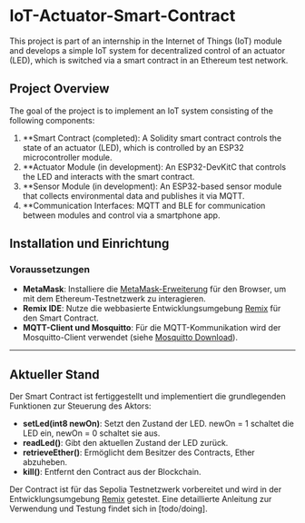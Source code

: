 # IoT-Actuator-Smart-Contract
This project is part of an internship in the Internet of Things (IoT) module and develops a simple IoT system for decentralized control of an actuator (LED), which is switched via a smart contract in an Ethereum test network.

## Project Overview
The goal of the project is to implement an IoT system consisting of the following components:

1. **Smart Contract (completed): A Solidity smart contract controls the state of an actuator (LED), which is controlled by an ESP32 microcontroller module.
2. **Actuator Module (in development): An ESP32-DevKitC that controls the LED and interacts with the smart contract.
3. **Sensor Module (in development): An ESP32-based sensor module that collects environmental data and publishes it via MQTT.
4. **Communication Interfaces: MQTT and BLE for communication between modules and control via a smartphone app.

## Installation und Einrichtung

### Voraussetzungen

- **MetaMask**: Installiere die [MetaMask-Erweiterung](https://metamask.io/) für den Browser, um mit dem Ethereum-Testnetzwerk zu interagieren.
- **Remix IDE**: Nutze die webbasierte Entwicklungsumgebung [Remix](https://remix.ethereum.org/) für den Smart Contract.
- **MQTT-Client und Mosquitto**: Für die MQTT-Kommunikation wird der Mosquitto-Client verwendet (siehe [Mosquitto Download](https://mosquitto.org/download/)).


------------------------
## Aktueller Stand
Der Smart Contract ist fertiggestellt und implementiert die grundlegenden Funktionen zur Steuerung des Aktors: 

- **setLed(int8 newOn)**: Setzt den Zustand der LED. newOn = 1 schaltet die LED ein, newOn = 0 schaltet sie aus.
- **readLed()**: Gibt den aktuellen Zustand der LED zurück.
- **retrieveEther()**: Ermöglicht dem Besitzer des Contracts, Ether abzuheben.
- **kill()**: Entfernt den Contract aus der Blockchain.

Der Contract ist für das Sepolia Testnetzwerk vorbereitet und wird in der Entwicklungsumgebung [Remix](https://remix.ethereum.org/) getestet. Eine detaillierte Anleitung zur Verwendung und Testung findet sich in [todo/doing]. 
